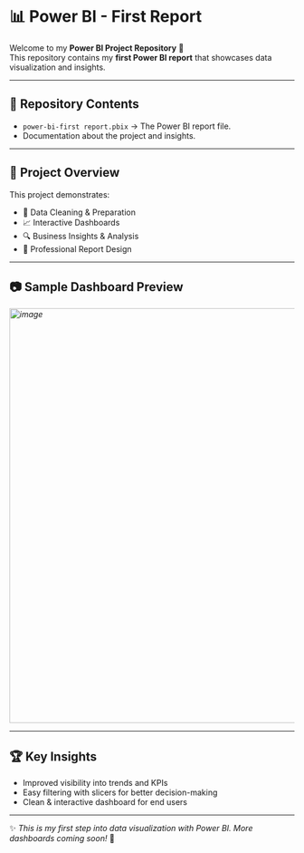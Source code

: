 # 📊 Power BI - First Report  

Welcome to my **Power BI Project Repository** 🎉  
This repository contains my **first Power BI report** that showcases data visualization and insights.  

---

## 📁 Repository Contents
- `power-bi-first report.pbix` → The Power BI report file.  
- Documentation about the project and insights.  

---

## 🚀 Project Overview
This project demonstrates:
- 📌 Data Cleaning & Preparation  
- 📈 Interactive Dashboards  
- 🔍 Business Insights & Analysis  
- 🎨 Professional Report Design  

---
 

## 📷 Sample Dashboard Preview
*<img width="1376" height="732" alt="image" src="https://github.com/user-attachments/assets/03659e56-09b4-4227-a5f8-cdf7b36f1f8e" />*  

---

## 🏆 Key Insights
- Improved visibility into trends and KPIs  
- Easy filtering with slicers for better decision-making  
- Clean & interactive dashboard for end users  

---

✨ *This is my first step into data visualization with Power BI. More dashboards coming soon!* 🚀
